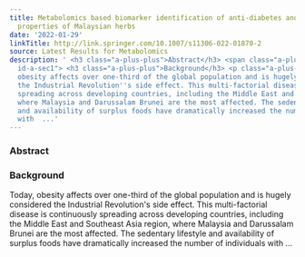 ```yaml
---
title: Metabolomics based biomarker identification of anti-diabetes and anti-obesity
  properties of Malaysian herbs
date: '2022-01-29'
linkTitle: http://link.springer.com/10.1007/s11306-022-01870-2
source: Latest Results for Metabolomics
description: ' <h3 class="a-plus-plus">Abstract</h3> <span class="a-plus-plus abstract-section
  id-a-sec1"> <h3 class="a-plus-plus">Background</h3> <p class="a-plus-plus"> Today,
  obesity affects over one-third of the global population and is hugely considered
  the Industrial Revolution''s side effect. This multi-factorial disease is continuously
  spreading across developing countries, including the Middle East and Southeast Asia region,
  where Malaysia and Darussalam Brunei are the most affected. The sedentary lifestyle
  and availability of surplus foods have dramatically increased the number of individuals
  with  ...'
---
```

 <h3 class="a-plus-plus">Abstract</h3> <span class="a-plus-plus abstract-section id-a-sec1"> <h3 class="a-plus-plus">Background</h3> <p class="a-plus-plus"> Today, obesity affects over one-third of the global population and is hugely considered the Industrial Revolution's side effect. This multi-factorial disease is continuously spreading across developing countries, including the Middle East and Southeast Asia region, where Malaysia and Darussalam Brunei are the most affected. The sedentary lifestyle and availability of surplus foods have dramatically increased the number of individuals with  ...